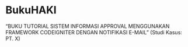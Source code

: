 # BukuHAKI
“BUKU TUTORIAL SISTEM INFORMASI APPROVAL MENGGUNAKAN FRAMEWORK CODEIGNITER DENGAN NOTIFIKASI E-MAIL”
(Studi Kasus: PT. X)
